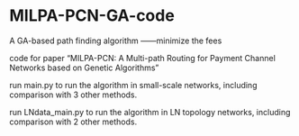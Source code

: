 # MILPA-PCN-GA-code
A GA-based path finding algorithm ——minimize the fees

code for paper
“MILPA-PCN: A Multi-path Routing for Payment Channel Networks based on Genetic Algorithms”

run main.py to run the algorithm in small-scale networks, including comparison with 3 other methods.

run LNdata_main.py to run the algorithm in LN topology networks, including comparison with 2 other methods.
